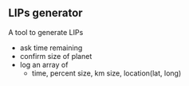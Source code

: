 ## LIPs generator

A tool to generate LIPs

- ask time remaining
- confirm size of planet
- log an array of 
  - time, percent size, km size, location(lat, long)